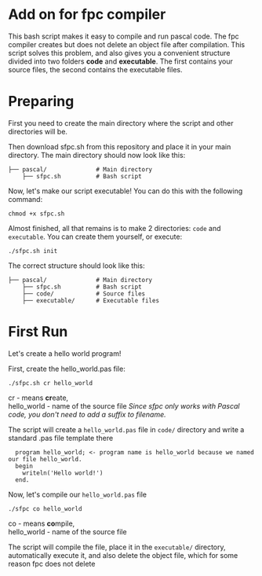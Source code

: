 # Add on for fpc compiler
This bash script makes it easy to compile and run pascal code.
The fpc compiler creates but does not delete an object file after compilation. This script solves this problem, and also gives you a convenient structure divided into two folders **code** and **executable**. The first contains your source files, the second contains the executable files.

# Preparing
First you need to create the main directory where the script and other directories will be.

Then download sfpc.sh from this repository and place it in your main directory. The main directory should now look like this:
```
├── pascal/              # Main directory
    ├── sfpc.sh          # Bash script
```
Now, let's make our script executable! You can do this with the following command:

`chmod +x sfpc.sh`

Almost finished, all that remains is to make 2 directories: `code` and `executable`. You can create them yourself, or execute: 

`./sfpc.sh init`

The correct structure should look like this:
```
├── pascal/              # Main directory
    ├── sfpc.sh          # Bash script
    ├── code/            # Source files
    ├── executable/      # Executable files
```


# First Run
Let's create a hello world program!

First, create the hello_world.pas file:

`./sfpc.sh cr hello_world`

cr - means **cr**eate, <br/>hello_world - name of the source file *Since sfpc only works with Pascal code, you don't need to add a suffix to filename.*

The script will create a `hello_world.pas` file in `code/` directory and write a standard .pas file template there
```
  program hello_world; <- program name is hello_world because we named our file hello_world.
  begin
    writeln('Hello world!')
  end.
```

Now, let's compile our `hello_world.pas` file

`./sfpc co hello_world`

co - means **co**mpile, <br/>hello_world - name of the source file

The script will compile the file, place it in the `executable/` directory, automatically execute it, and also delete the object file, which for some reason fpc does not delete
